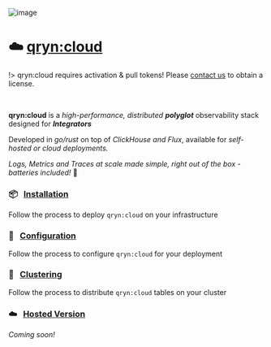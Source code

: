 ![image](https://user-images.githubusercontent.com/1423657/197589119-bb790fba-dd50-412c-92c1-033675fa980a.png ':size=200')

# ☁️ [qryn:cloud](/cloud)
<a id=cloud name=cloud></a>
!> qryn:cloud requires activation & pull tokens! Please [contact us](mailto:info@qxip.net) to obtain a license.

<br>

**qryn:cloud** is a _high-performance, distributed_ _**polyglot**_ observability stack designed for _**Integrators**_

Developed in _go/rust_ on top of _ClickHouse and Flux_, available for _self-hosted or cloud deployments._

_Logs, Metrics and Traces at scale made simple, right out of the box - batteries included!_ 🔋


### 📦 &nbsp; [Installation](/cloud/installation)
Follow the process to deploy `qryn:cloud` on your infrastructure

### 📖 &nbsp; [Configuration](/cloud/env)
Follow the process to configure `qryn:cloud` for your deployment

### 🦑 &nbsp; [Clustering](/cloud/cluster)
Follow the process to distribute `qryn:cloud` tables on your cluster

### ☁️ &nbsp; [Hosted Version](/cloud)
_Coming soon!_
